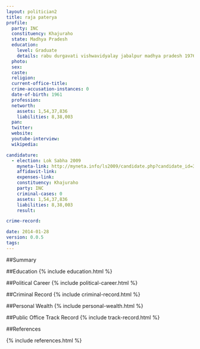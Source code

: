 ```yaml
---
layout: politician2
title: raja paterya
profile: 
  party: INC
  constituency: Khajuraho
  state: Madhya Pradesh
  education: 
    level: Graduate
    details: rabu durgavati vishwavidyalay jabalpur madhya pradesh 1976-77
  photo: 
  sex: 
  caste: 
  religion: 
  current-office-title: 
  crime-accusation-instances: 0
  date-of-birth: 1961
  profession: 
  networth: 
    assets: 1,54,37,836
    liabilities: 8,38,003
  pan: 
  twitter: 
  website: 
  youtube-interview: 
  wikipedia: 

candidature: 
  - election: Lok Sabha 2009
    myneta-link: http://myneta.info/ls2009/candidate.php?candidate_id=3238
    affidavit-link: 
    expenses-link: 
    constituency: Khajuraho 
    party: INC
    criminal-cases: 0
    assets: 1,54,37,836
    liabilities: 8,38,003
    result:  

crime-record: 

date: 2014-01-28
version: 0.0.5
tags: 
---
```

##Summary


##Education
{% include education.html %}


##Political Career
{% include political-career.html %}


##Criminal Record
{% include criminal-record.html %}


##Personal Wealth
{% include personal-wealth.html %}


##Public Office Track Record
{% include track-record.html %}


##References


{% include references.html %}
